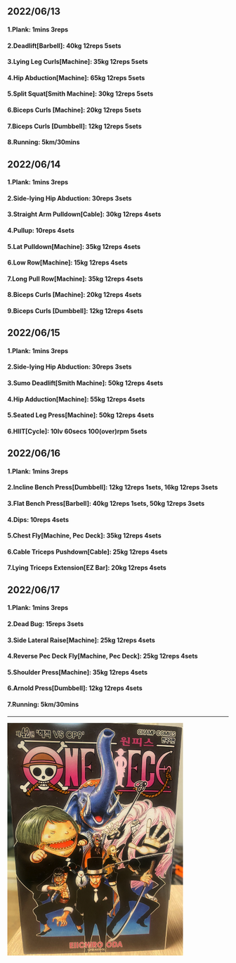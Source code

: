 ## 2022/06/13
#### 1.Plank: 1mins 3reps
#### 2.Deadlift\[Barbell\]: 40kg 12reps 5sets
#### 3.Lying Leg Curls\[Machine\]: 35kg 12reps 5sets
#### 4.Hip Abduction\[Machine\]: 65kg 12reps 5sets
#### 5.Split Squat\[Smith Machine\]: 30kg 12reps 5sets
#### 6.Biceps Curls \[Machine\]: 20kg 12reps 5sets
#### 7.Biceps Curls \[Dumbbell\]: 12kg 12reps 5sets
#### 8.Running: 5km/30mins


## 2022/06/14
#### 1.Plank: 1mins 3reps
#### 2.Side-lying Hip Abduction: 30reps 3sets
#### 3.Straight Arm Pulldown\[Cable\]: 30kg 12reps 4sets
#### 4.Pullup: 10reps 4sets
#### 5.Lat Pulldown\[Machine\]: 35kg 12reps 4sets
#### 6.Low Row\[Machine\]: 15kg 12reps 4sets
#### 7.Long Pull Row\[Machine]: 35kg 12reps 4sets
#### 8.Biceps Curls \[Machine\]: 20kg 12reps 4sets
#### 9.Biceps Curls \[Dumbbell\]: 12kg 12reps 4sets

## 2022/06/15
#### 1.Plank: 1mins 3reps
#### 2.Side-lying Hip Abduction: 30reps 3sets
#### 3.Sumo Deadlift\[Smith Machine\]: 50kg 12reps 4sets
#### 4.Hip Adduction\[Machine\]: 55kg 12reps 4sets
#### 5.Seated Leg Press\[Machine\]: 50kg 12reps 4sets
#### 6.HIIT\[Cycle\]: 10lv 60secs 100(over)rpm 5sets

## 2022/06/16
#### 1.Plank: 1mins 3reps
#### 2.Incline Bench Press\[Dumbbell\]: 12kg 12reps 1sets, 16kg 12reps 3sets
#### 3.Flat Bench Press\[Barbell\]: 40kg 12reps 1sets, 50kg 12reps 3sets 
#### 4.Dips: 10reps 4sets
#### 5.Chest Fly\[Machine, Pec Deck\]: 35kg 12reps 4sets
#### 6.Cable Triceps Pushdown\[Cable\]: 25kg 12reps 4sets
#### 7.Lying Triceps Extension\[EZ Bar\]: 20kg 12reps 4sets 

## 2022/06/17
#### 1.Plank: 1mins 3reps
#### 2.Dead Bug: 15reps 3sets
#### 3.Side Lateral Raise\[Machine\]: 25kg 12reps 4sets
#### 4.Reverse Pec Deck Fly\[Machine, Pec Deck\]: 25kg 12reps 4sets
#### 5.Shoulder Press\[Machine\]: 35kg 12reps 4sets
#### 6.Arnold Press\[Dumbbell\]: 12kg 12reps 4sets
#### 7.Running: 5km/30mins

---

<img src='./_resources/__042.png' width='400px' />
